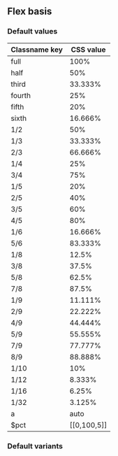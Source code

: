 ## Flex basis


<!-- <values.flexBasis> -->
### Default values
|Classname key|CSS value  |
|-------------|-----------|
|full         |100%       |
|half         |50%        |
|third        |33.333%    |
|fourth       |25%        |
|fifth        |20%        |
|sixth        |16.666%    |
|1/2          |50%        |
|1/3          |33.333%    |
|2/3          |66.666%    |
|1/4          |25%        |
|3/4          |75%        |
|1/5          |20%        |
|2/5          |40%        |
|3/5          |60%        |
|4/5          |80%        |
|1/6          |16.666%    |
|5/6          |83.333%    |
|1/8          |12.5%      |
|3/8          |37.5%      |
|5/8          |62.5%      |
|7/8          |87.5%      |
|1/9          |11.111%    |
|2/9          |22.222%    |
|4/9          |44.444%    |
|5/9          |55.555%    |
|7/9          |77.777%    |
|8/9          |88.888%    |
|1/10         |10%        |
|1/12         |8.333%     |
|1/16         |6.25%      |
|1/32         |3.125%     |
|a            |auto       |
|$pct         |[[0,100,5]]|

<!-- </values.flexBasis> -->

<!-- <variants.flexBasis> -->
### Default variants

<!-- </variants.flexBasis> -->

